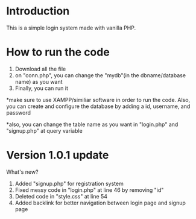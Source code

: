 # Introduction
This is a simple login system made with vanilla PHP.


# How to run the code
1. Download all the file
2. on "conn.php", you can change the "mydb"(in the dbname/database name) as you want
3. Finally, you can run it

*make sure to use XAMPP/similiar software in order to run the code. Also, you can create and configure the database by adding a id, username, and password

*also, you can change the table name as you want in "login.php" and "signup.php" at query variable

# **Version 1.0.1 update**
What's new?

1. Added "signup.php" for registration system
2. Fixed messy code in "login.php" at line 46 by removing "id"
3. Deleted code in "style.css" at line 54
4. Added backlink for better navigation between login page and signup page
